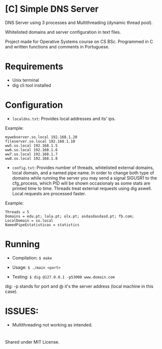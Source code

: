 # [C] Simple DNS Server
DNS Server using 3 processes and Multithreading (dynamic thread pool). 

Whitelisted domains and server configuration in text files.

Project made for Operative Systems course on CS BSc. Programmed in C and written functions and comments in Portuguese.

# Requirements
* Unix terminal
* dig cli tool installed

# Configuration

* `localdns.txt`:
Provides local addresses and its' ips.

Example:
```
mywebserver.so.local 192.168.1.20
fileserver.so.local 192.168.1.10
ww5.so.local 192.168.1.5
ww6.so.local 192.168.1.6
ww7.so.local 192.168.1.7
ww8.so.local 192.168.1.8
```

* `config.txt`: 
Provides number of threads, whitelisted external domains, local domain, and a named pipe name. In order to change
both type of domains while running the server you may send a signal SIGUSR1 to the cfg_process, which PID will be shown occasionaly
as some stats are printed time to time.
Threads treat external requests using dig aswell. Local requests are processed faster.

Example:
```
Threads = 5
Domains = edu.pt; lala.pt; olx.pt; asdasdasdasd.pt; fb.com;
LocalDomain = so.local
NamedPipeEstatisticas = statistics
```


# Running



- Compilation: `$ make`

- Usage: `$ ./main <port>`

- Testing: `$ dig @127.0.0.1 -p53000 www.domain.com`

dig: -p stands for port and @ it's the server address (local machine in this case).





# ISSUES: 
* Multithreading not working as intended.

#
Shared under MIT License.

